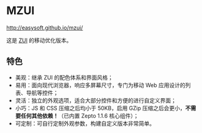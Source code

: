 # MZUI

http://easysoft.github.io/mzui/

这是 [ZUI](http://zui.sexy) 的移动优化版本。

## 特色

 * 美观：继承 ZUI 的配色体系和界面风格；
 * 易用：面向现代浏览器，响应多屏幕尺寸，专门为移动 Web 应用设计的列表、导航等控件；
 * 灵活：独立的外观选项，适合大部分控件和方便的进行自定义界面；
 * 小巧：JS 和 CSS 压缩之后均小于 50KB，启用 GZip 压缩之后会更小，**不需要任何其他依赖！**（已内置 Zepto 1.1.6 核心组件）；
 * 可定制：可自行定制外观参数，构建自定义版本非常简单。
